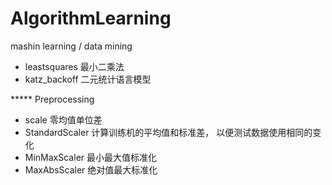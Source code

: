 # AlgorithmLearning
mashin learning / data mining 


+ leastsquares    最小二乘法
+ katz_backoff    二元统计语言模型

***** Preprocessing
+ scale 零均值单位差
+ StandardScaler 计算训练机的平均值和标准差， 以便测试数据使用相同的变化
+ MinMaxScaler 最小最大值标准化
+ MaxAbsScaler 绝对值最大标准化
